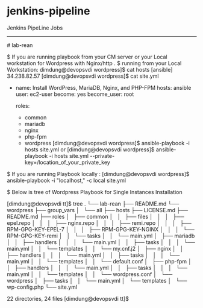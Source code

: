# jenkins-pipeline
Jenkins PipeLine Jobs
<hr />
# lab-rean

$ If you are running playbook from your CM server or your Local workstation for Wordpress with Nginx/http . 
$ running from your Local Workstation: 
dimdung@devopsvdi wordpress]$ cat hosts 
[ansible]
34.238.82.57
[dimdung@devopsvdi wordpress]$ cat site.yml 
- name: Install WordPress, MariaDB, Nginx, and PHP-FPM
  hosts: ansible
  user: ec2-user
  become: yes
  become_user: root

  roles:
    - common
    - mariadb
    - nginx
    - php-fpm
    - wordpress
[dimdung@devopsvdi wordpress]$ ansible-playbook -i hosts site.yml 
or
[dimdung@devopsvdi wordpress]$ ansible-playbook -i hosts site.yml --private-key=/location_of_your_private_key

$ If you are running Playbook locally : 
[dimdung@devopsvdi wordpress]$ ansible-playbook -i "localhost," -c local site.yml


$ Below is tree of Wordpress Playbook for Single Instances Installation 

[dimdung@devopsvdi tt]$ tree
.
└── lab-rean
    ├── README.md
    └── wordpress
        ├── group_vars
        │   └── all
        ├── hosts
        ├── LICENSE.md
        ├── README.md
        ├── roles
        │   ├── common
        │   │   ├── files
        │   │   │   ├── epel.repo
        │   │   │   ├── nginx.repo
        │   │   │   ├── remi.repo
        │   │   │   ├── RPM-GPG-KEY-EPEL-7
        │   │   │   ├── RPM-GPG-KEY-NGINX
        │   │   │   └── RPM-GPG-KEY-remi
        │   │   └── tasks
        │   │       └── main.yml
        │   ├── mariadb
        │   │   ├── handlers
        │   │   │   └── main.yml
        │   │   ├── tasks
        │   │   │   └── main.yml
        │   │   └── templates
        │   │       └── my.cnf.j2
        │   ├── nginx
        │   │   ├── handlers
        │   │   │   └── main.yml
        │   │   ├── tasks
        │   │   │   └── main.yml
        │   │   └── templates
        │   │       └── default.conf
        │   ├── php-fpm
        │   │   ├── handlers
        │   │   │   └── main.yml
        │   │   ├── tasks
        │   │   │   └── main.yml
        │   │   └── templates
        │   │       └── wordpress.conf
        │   └── wordpress
        │       ├── tasks
        │       │   └── main.yml
        │       └── templates
        │           └── wp-config.php
        └── site.yml

22 directories, 24 files
[dimdung@devopsvdi tt]$ 

